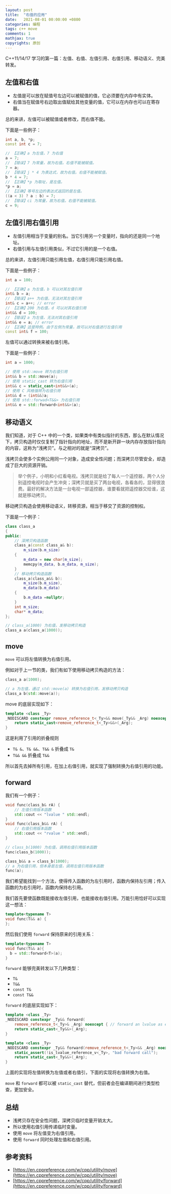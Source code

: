 ```yaml
---
layout: post
title:  "右值的应用"
date:   2021-08-01 00:00:00 +0800
categories: 编程
tags: c++ move
comments: 1
mathjax: true
copyrights: 原创
---
```


C++11/14/17 学习的第一篇：左值、右值、左值引用、右值引用、移动语义、完美转发。

## 左值和右值

- 左值是可以放在赋值号左边可以被赋值的值，它必须要在内存中有实体。
- 右值当在赋值号右边取出值赋给其他变量的值，它可以在内存也可以在寄存器。

总的来讲，左值可以被赋值或者修改，而右值不能。

下面是一些例子：

```cpp
int a, b, *p;
const int c = 7;

// 【正确】a 为左值，7 为右值
a = 7;
// 【错误】7 为常量，故为右值。右值不能被赋值。
7 = a;
// 【错误】j * 4 为表达式，故为右值。右值不能被赋值。
b * 4 = 7;
// 【正确】*p 为取址，是左值。
*p = a;
// 【正确】等号左边的表达式返回的是左值。
((a < 3) ? a : b) = 7;
// 【错误】ci 为常量，故为右值。右值不能被赋值。
c = 9;
```

## 左值引用右值引用

- 左值引用相当于变量的别名。当它引用另一个变量时，指向的还是同一个地址。
- 右值引用与左值引用类似，不过它引用的是一个右值。

总的来讲，左值引用只能引用左值，右值引用只能引用右值。

下面是一些例子：

```cpp
int a = 100;

// 【正确】a 为左值，b 可以对其左值引用
int& b = a;
// 【错误】a++ 为右值，无法对其左值引用
int& c = a++; // error
// 【正确】200 为右值，d 可以对其右值引用
int&& d = 100;
// 【错误】a 为左值，无法对其右值引用
int&& e = a; // error
// 【正确】这是特例。由于左侧为常量，故可以对右值进行左值引用
const int& f = 100;
```

左值可以通过转换来被右值引用。

下面是一些例子：

```cpp
int a = 1000;

// 使用 std::move 转为右值引用
int&& b = std::move(a);
// 使用 static_cast 转为右值引用
int&& c = static_cast<int&&>(a);
// 使用 C 风格强转为右值引用
int&& d = (int&&)a;
// 使用 std::forwad<T&&> 为右值引用
int&& e = std::forward<int&&>(a);
```

## 移动语义

我们知道，对于 C++ 中的一个类，如果类中有类似指针的东西，那么在默认情况下，拷贝构造时仅仅复制了指针指向的地址，而不是新开辟一块内存存放指针指向的内容，这称为“浅拷贝”。与之相对的就是“深拷贝”。

浅拷贝会使多个实例公用同一个对象，造成安全性问题；而深拷贝尽管安全，却造成了巨大的资源开销。

> 举个例子，小明和小红看电视。浅拷贝就是给了每人一个遥控器，两个人分别遥控电视时会产生冲突；深拷贝就是买了两台电视，各看各的，显得很浪费。最好的解决方法是一台电视一部遥控器，谁要看就把遥控器交给谁，这就是移动拷贝。

移动拷贝构造会使用移动语义，转移资源，相当于移交了资源的控制权。

下面是一个例子：

```cpp
class class_a 
{
public:
    // 深拷贝构造函数
    class_a(const class_a& b):
        m_size(b.m_size)
    {
        m_data = new char[m_size];
        memcpy(m_data, b.m_data, m_size);
    }
    // 移动拷贝构造函数
    class_a(class_a&& b):
        m_size(b.m_size),
        m_data(b.m_data)
    {
        b.m_data =nullptr;
    }
    int m_size;
    char* m_data;
};

// class_a(1000) 为右值，发移动拷贝构造
class_a a(class_a(1000));
```

## move

`move` 可以将左值转换为右值引用。

例如对于上一节的类，我们有如下使用移动拷贝构造的方法：

```cpp
class_a a(1000);

// a 为左值，通过 std::move(a) 转换为右值引用，发移动拷贝构造
class_a b(std::move(a));
```

move 的底层实现如下：

```cpp
template <class _Ty>
_NODISCARD constexpr remove_reference_t<_Ty>&& move(_Ty&& _Arg) noexcept {
    return static_cast<remove_reference_t<_Ty>&&>(_Arg);
}
```

这是利用了引用的折叠规则

- `T& &`、`T& &&`、`T&& &` 折叠成 `T&`
- `T&& &&` 折叠成 `T&&`

所以首先去掉所有引用，在加上右值引用，就实现了强制转换为右值引用的功能。

## forward

我们有一个例子：

```cpp
void func(class_b& rA) {
    // 左值引用版本函数
    std::cout << "lvalue " std::endl;
}
void func(class_b&& rA) {
    // 右值引用版本函数
    std::cout << "rvalue " std::endl;
}

// class_b(1000) 为右值，调用右值引用版本函数
func(class_b(1000));

class_b&& a = class_b(1000);
// a 为右值引用，但本身是左值，调用左值引用版本函数
func(a);
```

我们希望能找到一个方法，使得传入函数的为左引用时，函数内保持左引用；传入函数的为右引用时，函数内保持右引用。

我们首先要使函数既能接收左值引用，也能接收右值引用。万能引用恰好可以实现这一想法：

```cpp
template<typename T>
void func(T&& a) {
};
```

然后我们使用 `forward` 保持原来的引用关系：

```cpp
template<typename T>
void func(T&& a){
  b = std::forward<T>(a);
}
```

`forward` 能够完美转发以下几种类型：

- `T&`
- `T&&`
- `const T&`
- `const T&&`

`forward` 的底层实现如下：

```cpp
template <class _Ty>
_NODISCARD constexpr _Ty&& forward(
    remove_reference_t<_Ty>& _Arg) noexcept { // forward an lvalue as either an lvalue or an rvalue
    return static_cast<_Ty&&>(_Arg);
}

template <class _Ty>
_NODISCARD constexpr _Ty&& forward(remove_reference_t<_Ty>&& _Arg) noexcept { // forward an rvalue as an rvalue
    static_assert(!is_lvalue_reference_v<_Ty>, "bad forward call");
    return static_cast<_Ty&&>(_Arg);
}
```

上面的实现将左值转换为左值或者右值引，下面的实现将右值转换为右值。

`move` 和 `forward` 都可以被 `static_cast` 替代，但前者会在编译期间进行类型检查，更加安全。

## 总结

- 浅拷贝存在安全性问题，深拷贝临时变量开销太大。
- 所以使用右值引用传递临时变量。
- 使用 `move` 将左值变为右值引用。
- 使用 `forward` 同时处理左值和右值引用。

## 参考资料

- [https://en.cppreference.com/w/cpp/utility/move](https://en.cppreference.com/w/cpp/utility/move)
- [https://en.cppreference.com/w/cpp/utility/forward](https://en.cppreference.com/w/cpp/utility/forward)
